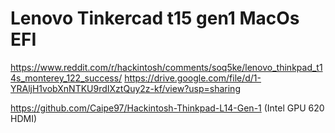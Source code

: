 # Lenovo Tinkercad t15 gen1 MacOs EFI

https://www.reddit.com/r/hackintosh/comments/soq5ke/lenovo_thinkpad_t14s_monterey_122_success/
https://drive.google.com/file/d/1-YRAljH1vobXnNTKU9rdIXztQuy2z-kf/view?usp=sharing

https://github.com/Caipe97/Hackintosh-Thinkpad-L14-Gen-1 (Intel GPU 620 HDMI)
